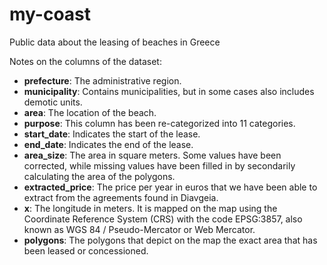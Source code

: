 # my-coast
Public data about the leasing of beaches in Greece

Notes on the columns of the dataset:

- **prefecture**: The administrative region.
- **municipality**: Contains municipalities, but in some cases also includes demotic units.
- **area**: The location of the beach.
- **purpose**: This column has been re-categorized into 11 categories.
- **start_date**: Indicates the start of the lease.
- **end_date**: Indicates the end of the lease.
- **area_size**: The area in square meters. Some values have been corrected, while missing values have been filled in by secondarily calculating the area of the polygons.
- **extracted_price**: The price per year in euros that we have been able to extract from the agreements found in Diavgeia.
- **x**: The longitude in meters. It is mapped on the map using the Coordinate Reference System (CRS) with the code EPSG:3857, also known as WGS 84 / Pseudo-Mercator or Web Mercator.
- **polygons**: The polygons that depict on the map the exact area that has been leased or concessioned.
